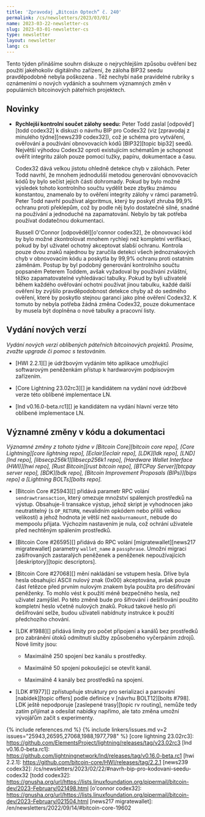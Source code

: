 ```yaml
---
title: 'Zpravodaj „Bitcoin Optech” č. 240'
permalink: /cs/newsletters/2023/03/01/
name: 2023-03-22-newsletter-cs
slug: 2023-03-01-newsletter-cs
type: newsletter
layout: newsletter
lang: cs
---
```

Tento týden přinášíme souhrn diskuze o nejrychlejším způsobu ověření bez
použití jakéhokoliv digitálního zařízení, že záloha BIP32 seedu pravděpodobně
nebyla poškozena . Též nechybí naše pravidelné rubriky s oznámeními
o nových vydáních a souhrnem významných změn v populárních bitcoinových
páteřních projektech.

## Novinky

- **Rychlejší kontrolní součet zálohy seedu:** Peter Todd zaslal
  [odpověď][todd codex32] k diskuzi o návrhu BIP pro Codex32 (viz
  [zpravodaj z minulého týdne][news239 codex32]), což je schéma
  pro vytváření, ověřování a používání obnovovacích kódů [BIP32][topic bip32]
  seedů. Největší výhodou Codex32 oproti existujícím schématům je schopnost
  ověřit integritu záloh pouze pomocí tužky, papíru, dokumentace a
  času.

  Codex32 dává velkou jistotu ohledně detekce chyb v zálohách. Peter Todd
  navrhl, že mnohem jednodušší metodou generování obnovovacích kódů by bylo
  sečíst jejich části dohromady. Pokud by bylo možné výsledek tohoto kontrolního
  součtu vydělit beze zbytku známou konstantou, znamenalo by to ověření
  integrity zálohy v rámci parametrů. Peter Todd navrhl používat algoritmus,
  který by poskytl zhruba 99,9% ochranu proti překlepům, což by podle něj
  bylo dostatečně silné, snadné na používání a jednoduché na zapamatování.
  Nebylo by tak potřeba používat dodatečnou dokumentaci.

  Russell O'Connor [odpověděl][o'connor codex32], že obnovovací
  kód by bylo možné zkontrolovat mnohem rychleji než kompletní verifikací,
  pokud by byl uživatel ochotný akceptovat slabší ochranu. Kontrola pouze
  dvou znaků najednou by zaručila detekci všech jednoznakových chyb v
  obnovovacím kódu a poskytla by 99,9% ochranu proti ostatním záměnám.
  Postup by byl podobný generování kontrolního součtu popsaném Peterem
  Toddem, avšak vyžadoval by používání zvláštní, těžko zapamatovatelné
  vyhledávací tabulky. Pokud by byli uživatelé během každého ověřování
  ochotni používat jinou tabulku, každé další ověření by zvýšilo pravděpodobnost
  detekce chyby až do sedmého ověření, které by poskytlo stejnou garanci
  jako plné ověření Codex32. K tomuto by nebyla potřeba žádná změna Codex32,
  pouze dokumentace by musela být doplněna o nové tabulky a pracovní listy.

## Vydání nových verzí

*Vydání nových verzí oblíbených páteřních bitcoinových projektů. Prosíme,
zvažte upgrade či pomoc s testováním.*

- [HWI 2.2.1][] je údržbovým vydáním této aplikace umožňující softwarovým
  peněženkám přístup k hardwarovým podpisovým zařízením.

- [Core Lightning 23.02rc3][] je kandidátem na vydání nové údržbové verze
  této oblíbené implementace LN.

- [lnd v0.16.0-beta.rc1][] je kandidátem na vydání hlavní verze této oblíbené
  implementace LN.

## Významné změny v kódu a dokumentaci

*Významné změny z tohoto týdne v [Bitcoin Core][bitcoin core repo], [Core
Lightning][core lightning repo], [Eclair][eclair repo], [LDK][ldk repo],
[LND][lnd repo], [libsecp256k1][libsecp256k1 repo], [Hardware Wallet
Interface (HWI)][hwi repo], [Rust Bitcoin][rust bitcoin repo], [BTCPay
Server][btcpay server repo], [BDK][bdk repo], [Bitcoin Improvement
Proposals (BIPs)][bips repo] a [Lightning BOLTs][bolts repo].*

- [Bitcoin Core #25943][] přidává parametr RPC volání `sendrawtransaction`,
  který omezuje množství spálených prostředků na výstup. Obsahuje-li
  transakce výstup, jehož skript je vyhodnocen jako neutratitelný (s
  `OP_RETURN`, nevalidním opkódem nebo příliš velkou velikostí) a jehož
  hodnota je větší než `maxburnamount`, nebude do mempoolu přijata.
  Výchozím nastavením je nula, což ochrání uživatele před nechtěným
  spálením prostředků.

- [Bitcoin Core #26595][] přidává do RPC volání [migratewallet][news217
  migratewallet] parametry `wallet_name` a `passphrase`. Umožní
  migraci zašifrovaných zastaralých peněženek a peněženek nepoužívajících
  [deskriptory][topic descriptors].

- [Bitcoin Core #27068][] mění nakládání se vstupem hesla. Dříve byla hesla
  obsahující ASCII nulový znak (0x00) akceptována, avšak pouze část
  řetězce před prvním nulovým znakem byla použita pro dešifrování
  peněženky. To mohlo vést k použití méně bezpečného hesla, než uživatel
  zamýšlel. Po této změně bude pro šifrování i dešifrování použito
  kompletní heslo včetně nulových znaků. Pokud takové heslo při
  dešifrování selže, budou uživateli nabídnuty instrukce k použití
  předchozího chování.

- [LDK #1988][] přidává limity pro počet připojení a kanálů bez prostředků
  pro zabránění útoků odmítnutí služby způsobeného vyčerpáním zdrojů. Nové
  limity jsou:

  - Maximálně 250 spojení bez kanálu s prostředky.

  - Maximálně 50 spojení pokoušející se otevřít kanál.

  - Maximálně 4 kanály bez prostředků na spojení.

- [LDK #1977][] zpřístupňuje struktury pro serializaci a parsování
  [nabídek][topic offers] podle definice v [návrhu BOLT12][bolts #798].
  LDK ještě nepodporuje [zaslepené trasy][topic rv routing], nemůže tedy
  zatím přijímat a odesílat nabídky napřímo, ale tato změna umožní
  vývojářům začít s experimenty.

{% include references.md %}
{% include linkers/issues.md v=2 issues="25943,26595,27068,1988,1977,798" %}
[core lightning 23.02rc3]: https://github.com/ElementsProject/lightning/releases/tag/v23.02rc3
[lnd v0.16.0-beta.rc1]: https://github.com/lightningnetwork/lnd/releases/tag/v0.16.0-beta.rc1
[hwi 2.2.1]: https://github.com/bitcoin-core/HWI/releases/tag/2.2.1
[news239 codex32]: /cs/newsletters/2023/02/22/#navrh-bip-pro-kodovani-seedu-codex32
[todd codex32]: https://gnusha.org/url/https://lists.linuxfoundation.org/pipermail/bitcoin-dev/2023-February/021498.html
[o'connor codex32]: https://gnusha.org/url/https://lists.linuxfoundation.org/pipermail/bitcoin-dev/2023-February/021504.html
[news217 migratewallet]: /en/newsletters/2022/09/14/#bitcoin-core-19602
